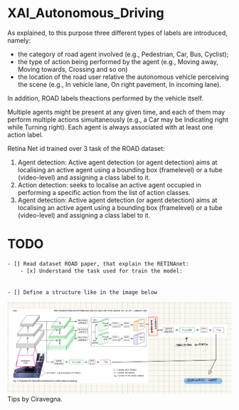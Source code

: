 # XAI_Autonomous_Driving
As explained, to this purpose three different types of labels are introduced, namely: 
- the category of road agent involved (e.g., Pedestrian, Car, Bus,
Cyclist); 
- the type of action being performed by the agent
(e.g., Moving away, Moving towards, Crossing and so on)
- the location of the road user relative the autonomous
vehicle perceiving the scene (e.g., In vehicle lane, On right
pavement, In incoming lane). 

In addition, ROAD labels theactions performed by the vehicle itself. 

Multiple agents might be present at any given time, and each of them may perform multiple actions simultaneously (e.g., a Car may be
Indicating right while Turning right). Each agent is always
associated with at least one action label.

Retina Net id trained over 3 task of the ROAD dataset:
1. Agent detection: Active agent detection (or agent detection) aims at localising an active agent using a bounding box (framelevel) or a tube (video-level) and assigning a class
label to it.
2. Action detection: seeks to localise an active agent occupied in performing a specific action from the list of action classes.
3. Agent detection: Active agent detection (or agent detection) aims at localising an active agent using a bounding box (framelevel) or a tube (video-level) and assigning a class
label to it.

# TODO
    - [] Read dataset ROAD paper, that explain the RETINAnet:
        - [x] Understand the task used for train the model:


    - [] Define a structure like in the image below

   ![alt text](image.png) Tips by Ciravegna.



    

   
